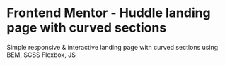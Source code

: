# Frontend Mentor - Huddle landing page with curved sections

Simple responsive & interactive landing page with curved sections using BEM, SCSS Flexbox, JS 